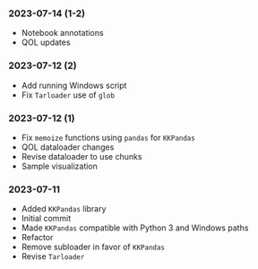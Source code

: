 ### 2023-07-14 (1-2)
- Notebook annotations
- QOL updates

### 2023-07-12 (2)
- Add running Windows script
- Fix `Tarloader` use of `glob`

### 2023-07-12 (1)
- Fix `memoize` functions using `pandas` for `KKPandas`
- QOL dataloader changes
- Revise dataloader to use chunks
- Sample visualization

### 2023-07-11
- Added `KKPandas` library
- Initial commit
- Made `KKPandas` compatible with Python 3 and Windows paths
- Refactor
- Remove subloader in favor of `KKPandas`
- Revise `Tarloader`
